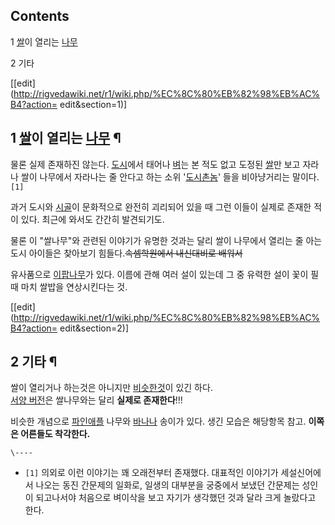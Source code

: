 ## Contents

    

1 [쌀](%EC%8C%80.md)이 열리는 [나무](%EB%82%98%EB%AC%B4.md)

2 기타

[[edit](http://rigvedawiki.net/r1/wiki.php/%EC%8C%80%EB%82%98%EB%AC%B4?action=
edit&section=1)]

## 1 [쌀](%EC%8C%80.md)이 열리는 [나무](%EB%82%98%EB%AC%B4.md) ¶

물론 실제 존재하진 않는다. [도시](%EB%8F%84%EC%8B%9C.md)에서 태어나 [벼](%EB%B2%BC.md)는 본
적도 없고 도정된 [쌀](%EC%8C%80.md)만 보고 자라나 쌀이 나무에서 자라나는 줄 안다고 하는 소위 '[도시촌놈](%EB%8F%84%EC%8B%9C%20%EC%B4%8C%EB%86%88.md)' 들을 비아냥거리는 말이다.`[1]`

  

과거 도시와 [시골](%EC%8B%9C%EA%B3%A8.md)이 문화적으로 완전히 괴리되어 있을 때 그런 이들이 실제로 존재한 적이
있다. 최근에 와서도 간간히 발견되기도.

  

물론 이 "쌀나무"와 관련된 이야기가 유명한 것과는 달리 쌀이 나무에서 열리는 줄 아는 도시 아이들은 찾아보기 힘들다.<del>속셈학원에서
내신대비로 배워서</del>

  

유사품으로
[이팝나무](http://ko.wikipedia.org/wiki/%EC%9D%B4%ED%8C%9D%EB%82%98%EB%AC%B4)가 있다.
이름에 관해 여러 설이 있는데 그 중 유력한 설이 꽃이 필 때 마치 쌀밥을 연상시킨다는 것.

[[edit](http://rigvedawiki.net/r1/wiki.php/%EC%8C%80%EB%82%98%EB%AC%B4?action=
edit&section=2)]

## 2 기타 ¶

쌀이 열리거나 하는것은 아니지만 [비슷한것](%EC%82%AC%EA%B3%A0%EC%95%BC%EC%9E%90%EB%82%98%EB%AC%B4.md)이 있긴 하다.  
[서양 버전](%EB%B9%B5%EB%82%98%EB%AC%B4.md)은 쌀나무와는 달리 **실제로 존재한다**!!!

  

비슷한 개념으로 [파인애플](%ED%8C%8C%EC%9D%B8%EC%95%A0%ED%94%8C.md) 나무와
[바나나](%EB%B0%94%EB%82%98%EB%82%98.md) 송이가 있다. 생긴 모습은 해당항목 참고. **이쪽은 어른들도
착각한다.**

  

`\----`

  * `[1]` 의외로 이런 이야기는 꽤 오래전부터 존재했다. 대표적인 이야기가 세설신어에서 나오는 동진 간문제의 일화로, 일생의 대부분을 궁중에서 보냈던 간문제는 성인이 되고나서야 처음으로 벼이삭을 보고 자기가 생각했던 것과 달라 크게 놀랐다고 한다.


